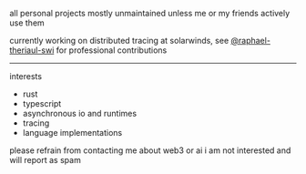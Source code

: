 all personal projects mostly unmaintained unless me or my friends actively use them

currently working on distributed tracing at solarwinds, see [@raphael-theriaul-swi](https://github.com/raphael-theriault-swi) for professional contributions

---

interests

- rust
- typescript
- asynchronous io and runtimes
- tracing
- language implementations

please refrain from contacting me about web3 or ai i am not interested and will report as spam

